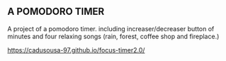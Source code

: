 ## A POMODORO TIMER

A project of a pomodoro timer. including increaser/decreaser button of minutes and four relaxing songs (rain, forest, coffee shop and fireplace.)

https://cadusousa-97.github.io/focus-timer2.0/
